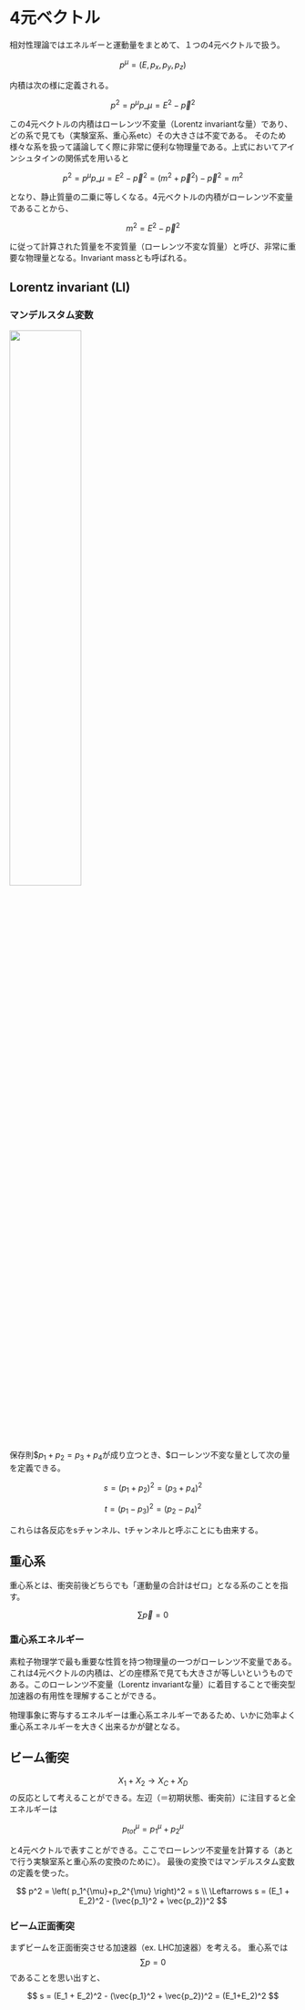 # 4元ベクトル
相対性理論ではエネルギーと運動量をまとめて、１つの4元ベクトルで扱う。

$$
p^{\mu} = \left(E, p_x, p_y, p_z \right)
$$

内積は次の様に定義される。

$$
p^2 = p^{\mu}p\_{\mu} = E^2 - \vec{p}^2
$$

この4元ベクトルの内積はローレンツ不変量（Lorentz invariantな量）であり、どの系で見ても（実験室系、重心系etc）その大きさは不変である。
そのため様々な系を扱って議論してく際に非常に便利な物理量である。上式においてアインシュタインの関係式を用いると

$$
p^2 = p^{\mu}p\_{\mu} = E^2 - \vec{p}^2 = (m^2+\vec{p}^2) - \vec{p}^2 = m^2
$$

となり、静止質量の二乗に等しくなる。4元ベクトルの内積がローレンツ不変量であることから、

$$
m^2 = E^2 - \vec{p}^2
$$

に従って計算された質量を不変質量（ローレンツ不変な質量）と呼び、非常に重要な物理量となる。Invariant massとも呼ばれる。

## Lorentz invariant (LI)
### マンデルスタム変数

<img width="50%" src="../fig/basic/s_channel.png"/>

保存則$$p_1+p_2 = p_3+p_4$が成り立つとき、$ローレンツ不変な量として次の量を定義できる。

$$
s = (p_1 + p_2)^2 =  (p_3 + p_4)^2 
$$

$$
t = (p_1 - p_3)^2 =  (p_2 - p_4)^2 
$$

これらは各反応をsチャンネル、tチャンネルと呼ぶことにも由来する。

## 重心系
重心系とは、衝突前後どちらでも「運動量の合計はゼロ」となる系のことを指す。

$$
\sum \vec{p} = 0
$$

### 重心系エネルギー
素粒子物理学で最も重要な性質を持つ物理量の一つがローレンツ不変量である。
これは4元ベクトルの内積は、どの座標系で見ても大きさが等しいというものである。このローレンツ不変量（Lorentz invariantな量）に着目することで衝突型加速器の有用性を理解することができる。

物理事象に寄与するエネルギーは重心系エネルギーであるため、いかに効率よく重心系エネルギーを大きく出来るかが鍵となる。

## ビーム衝突
$$X_1+X_2 \to X_C+X_D$$の反応として考えることができる。左辺（＝初期状態、衝突前）に注目すると全エネルギーは

$$
p_{tot}^{\mu} = p_1^{\mu}+p_2^{\mu}
$$

と4元ベクトルで表すことができる。ここでローレンツ不変量を計算する（あとで行う実験室系と重心系の変換のために）。
最後の変換ではマンデルスタム変数の定義を使った。

$$
p^2 = \left( p_1^{\mu}+p_2^{\mu} \right)^2 = s \\
\Leftarrows s = (E_1 + E_2)^2 - (\vec{p_1}^2 + \vec{p_2})^2
$$

### ビーム正面衝突
まずビームを正面衝突させる加速器（ex. LHC加速器）を考える。
重心系では$$\sum p = 0$$であることを思い出すと、

$$
s = (E_1 + E_2)^2 - (\vec{p_1}^2 + \vec{p_2})^2 = (E_1+E_2)^2
$$


